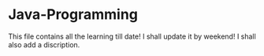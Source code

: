 # Java-Programming

This file contains all the learning till date! I shall update it by weekend! I shall also add a discription.
